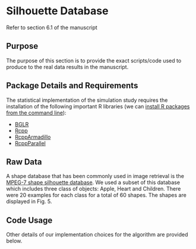 # Silhouette Database
Refer to section 6.1 of the manuscript
## Purpose
The purpose of this section is to provide the exact scripts/code used to produce to the real data results in the manuscript.
## Package Details and Requirements
The statistical implementation of the simulation study requires the installation of the following important R libraries (we can [install R packages from the command line](https://cran.r-project.org/doc/manuals/r-release/R-admin.html#Installing-packages)):
* [BGLR](https://cran.r-project.org/web/packages/BGLR/index.html)
* [Rcpp](https://cran.r-project.org/web/packages/Rcpp/index.html)
* [RcppArmadillo](https://cran.r-project.org/web/packages/RcppArmadillo/index.html)
* [RcppParallel](https://cran.r-project.org/web/packages/RcppParallel/index.html)
## Raw Data
A shape database that has been commonly used in image retrieval is the [MPEG-7 shape silhouette database](https://dabi.temple.edu/external/shape/MPEG7/dataset.html). We used a subset of this database which includes three class of objects: Apple, Heart and Children. There were 20 examples for each class for a total of 60 shapes. The shapes are displayed in Fig. 5. 
## Code Usage
Other details of our implementation choices for the algorithm are provided below.
### 
